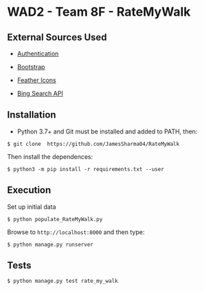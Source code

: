 # WAD2 - Team 8F - RateMyWalk

## External Sources Used

* [Authentication](https://github.com/django/django/tree/main/django/contrib/admin/templates/registration)

* [Bootstrap](https://getbootstrap.com/)

* [Feather Icons](https://feathericons.com/)

* [Bing Search API](https://docs.microsoft.com/en-us/azure/cognitive-services/bing-web-search/)

## Installation

* Python 3.7+ and Git must be installed and added to PATH, then:
```term
$ git clone  https://github.com/JamesSharma04/RateMyWalk
```
Then install the dependences:
```term
$ python3 -m pip install -r requirements.txt --user
```

## Execution

Set up initial data
```term
$ python populate_RateMyWalk.py
```

Browse to `http://localhost:8000` and then type:
```term
$ python manage.py runserver
```

## Tests

```term
$ python manage.py test rate_my_walk
```
 
